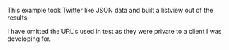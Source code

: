 This example took Twitter like JSON data and built a listview out of the results.

I have omitted the URL's used in test as they were private to a client I was developing for.
